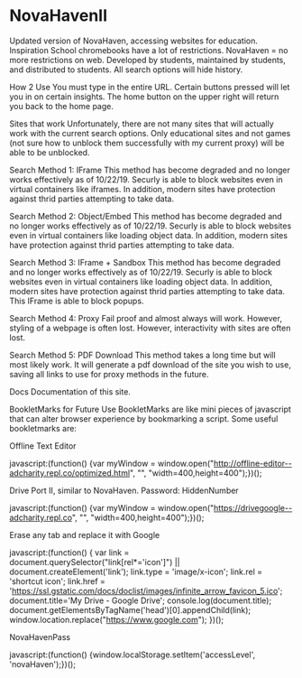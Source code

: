 # NovaHavenII
Updated version of NovaHaven, accessing websites for education.
Inspiration
School chromebooks have a lot of restrictions. NovaHaven = no more restrictions on web. Developed by students, maintained by students, and distributed to students. All search options will hide history.

How 2 Use
You must type in the entire URL. Certain buttons pressed will let you in on certain insights. The home button on the upper right will return you back to the home page.

Sites that work
Unfortunately, there are not many sites that will actually work with the current search options. Only educational sites and not games (not sure how to unblock them successfully with my current proxy) will be able to be unblocked.

Search Method 1: IFrame
This method has become degraded and no longer works effectively as of 10/22/19. Securly is able to block websites even in virtual containers like iframes. In addition, modern sites have protection against thrid parties attempting to take data.

Search Method 2: Object/Embed
This method has become degraded and no longer works effectively as of 10/22/19. Securly is able to block websites even in virtual containers like loading object data. In addition, modern sites have protection against thrid parties attempting to take data.

Search Method 3: IFrame + Sandbox
This method has become degraded and no longer works effectively as of 10/22/19. Securly is able to block websites even in virtual containers like loading object data. In addition, modern sites have protection against thrid parties attempting to take data. This IFrame is able to block popups.

Search Method 4: Proxy
Fail proof and almost always will work. However, styling of a webpage is often lost. However, interactivity with sites are often lost.

Search Method 5: PDF Download
This method takes a long time but will most likely work. It will generate a pdf download of the site you wish to use, saving all links to use for proxy methods in the future.

Docs
Documentation of this site.

BookletMarks for Future Use
BookletMarks are like mini pieces of javascript that can alter browser experience by bookmarking a script. Some useful bookletmarks are:

Offline Text Editor

javascript:(function() {var myWindow = window.open("http://offline-editor--adcharity.repl.co/optimized.html", "", "width=400,height=400");})();

Drive Port II, similar to NovaHaven. Password: HiddenNumber

javascript:(function() {var myWindow = window.open("https://drivegoogle--adcharity.repl.co", "", "width=400,height=400");})();

Erase any tab and replace it with Google

javascript:(function() { var link = document.querySelector("link[rel*='icon']") || document.createElement('link'); link.type = 'image/x-icon'; link.rel = 'shortcut icon'; link.href = 'https://ssl.gstatic.com/docs/doclist/images/infinite_arrow_favicon_5.ico'; document.title='My Drive - Google Drive'; console.log(document.title); document.getElementsByTagName('head')[0].appendChild(link); window.location.replace("https://www.google.com"); })();

NovaHavenPass

javascript:(function() {window.localStorage.setItem('accessLevel', 'novaHaven');})();
